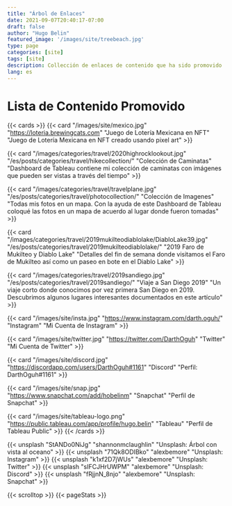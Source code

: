 ```yaml
---
title: "Árbol de Enlaces"
date: 2021-09-07T20:40:17-07:00
draft: false
author: "Hugo Belin"
featured_image: '/images/site/treebeach.jpg'
type: page
categories: [site]
tags: [site]
description: Collección de enlaces de contenido que ha sido promovido
lang: es
---
```


# Lista de Contenido Promovido #

{{< cards >}}
  {{< card
  "/images/site/mexico.jpg"
  "https://loteria.brewingcats.com"
  "Juego de Lotería Mexicana en NFT"
  "Juego de Lotería Mexicana en NFT creado usando pixel art" >}}

  {{< card
  "/images/categories/travel/2020highrocklookout.jpg"
  "/es/posts/categories/travel/hikecollection/"
  "Colección de Caminatas"
  "Dashboard de Tableau contiene mi colección de caminatas con imágenes que pueden ser vistas a través del tiempo" >}}

  {{< card
  "/images/categories/travel/travelplane.jpg"
  "/es/posts/categories/travel/photocollection/"
  "Colección de Imagenes"
  "Todas mis fotos en un mapa. Con la ayuda de este Dashboard de Tableau coloqué las fotos en un mapa de acuerdo al lugar donde fueron tomadas" >}}

  {{< card
  "/images/categories/travel/2019mukilteodiablolake/DiabloLake39.jpg"
  "/es/posts/categories/travel/2019mukilteodiablolake/"
  "2019 Faro de Mukilteo y Diablo Lake"
  "Detalles del fin de semana donde visitamos el Faro de Mukilteo así como un paseo en bote en el Diablo Lake" >}}

  {{< card 
  "/images/categories/travel/2019sandiego.jpg"
  "/es/posts/categories/travel/2019sandiego/"
  "Viaje a San Diego 2019"
  "Un viaje corto donde conocimos por vez primera San Diego en 2019. Descubrimos algunos lugares interesantes documentados en este artículo" >}}

  {{< card 
  "/images/site/insta.jpg"
  "https://www.instagram.com/darth.oguh/"
  "Instagram"
  "Mi Cuenta de Instagram" >}}

  {{< card 
  "/images/site/twitter.jpg"
  "https://twitter.com/DarthOguh"
  "Twitter"
  "Mi Cuenta de Twitter" >}}

  {{< card 
  "/images/site/discord.jpg"
  "https://discordapp.com/users/DarthOguh#1161"
  "Discord"
  "Perfil: DarthOguh#1161" >}}
  
  {{< card 
  "/images/site/snap.jpg"
  "https://www.snapchat.com/add/hobelinm"
  "Snapchat"
  "Perfil de Snapchat" >}}

  {{< card 
  "/images/site/tableau-logo.png"
  "https://public.tableau.com/app/profile/hugo.belin"
  "Tableau"
  "Perfil de Tableau Public" >}}
{{< /cards >}}

{{< unsplash "StANDo0NiJg" "shannonmclaughlin" "Unsplash: Árbol con vista al oceano" >}}
{{< unsplash "71Qk8ODIBko" "alexbemore" "Unsplash: Instagram" >}}
{{< unsplash "k1xf2D7jWUs" "alexbemore" "Unsplash: Twitter" >}}
{{< unsplash "sIFCJHrUWPM" "alexbemore" "Unsplash: Discord" >}}
{{< unsplash "fRjjnN_8njo" "alexbemore" "Unsplash: Snapchat" >}}

{{< scrolltop >}}
{{< pageStats >}}